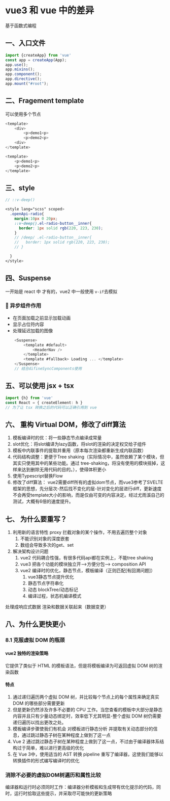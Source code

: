 # vue3 和 vue 中的差异

基于函数式编程

## 一、入口文件

```js
import {createApp} from 'vue'
const app = createApp(App);
app.use();
app.mixins();
app.component();
app.directive();
app.mount("#root");
```

## 二、Fragement template

可以使用多个节点

```js
<template>
    <div>
        <p>demo1<p>
        <p>demo2<p>
    <div>
</template>
```

```js
<template>
    <p>demo1<p>
    <p>demo2<p>
</template>
```

## 三、style

```scss
// ::v-deep()

<style lang="scss" scoped>
  .openApi-radio{
    margin:10px 0 20px;
    ::v-deep().el-radio-button__inner{
      border: 1px solid rgb(220, 223, 230);
    }
    // /deep/ .el-radio-button__inner{
    //   border: 1px solid rgb(220, 223, 230);
    // }

  }
</style>
```

## 四、Suspense

一开始是 react 中 才有的，vue2 中一般使用 `v-if`去模拟

### 🐩 异步组件作用

- 在页面加载之前显示加载动画
- 显示占位符内容
- 处理延迟加载的图像

```ts
    <Suspense>
        <template #default>
            <HeaderNav />
        </template>
        <template #fallback> Loading ... </template>
    </Suspense>
    // 结合difineSyncComponents使用
```

<!-- ## 所有的数据都代理到proxy上 -->

## 五、可以使用 jsx + tsx

```ts
import {h} from 'vue'
const React = { createElement: h }
// 为了让 tsx 转换之后的代码可以正确引用到 vue
```

## 六、 重构 Virtual DOM，修改了diff算法
1. 模板编译时的优：将一些静态节点编译成常量
2. slot优化：将slot编译为lazy函数，将slot的渲染的决定权交给子组件
3. 模板中内联事件的提取并重用（原本每次渲染都重新生成内联函数）
4. 代码结构调整：更便于Tree shaking（实际情况中，虽然依赖了某个模块，但其实只使用其中的某些功能。通过 tree-shaking，将没有使用的模块摇掉，这样来达到删除无用代码的目的。），使得体积更小
5. 使用Typescript替换Flow
6. 修改了diff算法： vue2需要diff所有的虚拟dom节点，而vue3参考了SVELTE框架的思想，先分层次-然后找不变化的层-针对变化的层进行diff，更新速度不会再受template大小的影响，而是仅由可变的内容决定。经过尤雨溪自己的测试，大概有6倍的速度提升。

## 七、 为什么要重写？
1. 利用新的语言特性 proxy 拦截对象的某个操作，不用去遍历整个对象
   1. 不能识别对象的深度嵌套
   2. 数组会导致多次的get、set
2. 解决架构设计问题
   1. vue2 代码耦合性强，有很多代码api都在实例上，不能tree shaking
   2. vue3 把各个功能的模块独立开-->方便分包--> composition API
   3. vue2 编译时的优化，静态节点，模板编译（正则匹配[有回溯问题]）
      1. vue3静态节点提升优化
      2. 静态节点字符串化
      3. 动态 blockTree/动态标记
      4. 编译过程，状态机编译模式

处理成响应式数据
渲染和数据关联起来（数据变更）




## 八、为什么更快更小
### 8.1 克服虚拟 DOM 的瓶颈

#### vue2 独特的渲染策略
它提供了类似于 HTML 的模板语法，但是将模板编译为可返回虚拟 DOM 树的渲染函数
#### 特点
1. 通过递归遍历两个虚拟 DOM 树，并比较每个节点上的每个属性来确定真实 DOM 的哪些部分需要更新
2. 但是更新仍然涉及许多不必要的 CPU 工作。当您查看的模板中大部分是静态内容并且只有少量动态绑定时，效率低下尤其明显-整个虚拟 DOM 树仍需要递归遍历以找出更改之处。
3. 模板编译步骤使我们有机会 对模板进行静态分析 并提取有关动态部分的信息，通过跳过静态子树在某种程度上做到了这一点
4. Vue 2 通过跳过静态子树在某种程度上做到了这一点，不过由于编译器体系结构过于简单，难以进行更高级的优化
5. 在 Vue 3中，使用适当的 AST 转换 pipeline 重写了编译器，这使我们能够以转换插件的形式编写编译时的优化

### 消除不必要的虚拟DOM树遍历和属性比较
编译器和运行时必须同时工作：编译器分析模板和生成带有优化提示的代码，同时，运行时拾取这些提示，并采取尽可能快的更新策略